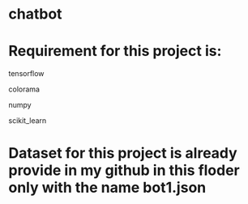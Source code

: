 # chatbot
# Requirement for this project is:
tensorflow

colorama

numpy

scikit_learn

# Dataset for this project is already provide in my github in this floder only with the name bot1.json

